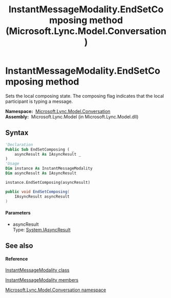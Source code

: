 ﻿---
title: InstantMessageModality.EndSetComposing method  (Microsoft.Lync.Model.Conversation)
TOCTitle: 'EndSetComposing method '
ms:assetid: M:Microsoft.Lync.Model.Conversation.InstantMessageModality.EndSetComposing(System.IAsyncResult)_DI_3_UC_OCS14MrefLyncWPF
ms:mtpsurl: https://msdn.microsoft.com/en-us/library/microsoft.lync.model.conversation.instantmessagemodality.endsetcomposing(v=office.15)
ms:contentKeyID: 48602067
ms.date: 07/28/2014
mtps_version: v=office.15
f1_keywords:
- Microsoft.Lync.Model.Conversation.InstantMessageModality.EndSetComposing
dev_langs:
- CSharp
- JScript
- VB
- other
---

# InstantMessageModality.EndSetComposing method

Sets the local composing state. The composing flag indicates that the local participant is typing a message.

**Namespace:**  [Microsoft.Lync.Model.Conversation](microsoft-lync-model-conversation-namespace_2.md)  
**Assembly:**  Microsoft.Lync.Model (in Microsoft.Lync.Model.dll)

## Syntax

``` vb
'Declaration
Public Sub EndSetComposing ( _
    asyncResult As IAsyncResult _
)
'Usage
Dim instance As InstantMessageModality
Dim asyncResult As IAsyncResult

instance.EndSetComposing(asyncResult)
```

``` csharp
public void EndSetComposing(
    IAsyncResult asyncResult
)
```

#### Parameters

  - asyncResult  
    Type: [System.IAsyncResult](http://msdn2.microsoft.com/en-us/library/ft8a6455)  

## See also

#### Reference

[InstantMessageModality class](instantmessagemodality-class-microsoft-lync-model-conversation_2.md)

[InstantMessageModality members](instantmessagemodality-members-microsoft-lync-model-conversation_2.md)

[Microsoft.Lync.Model.Conversation namespace](microsoft-lync-model-conversation-namespace_2.md)


